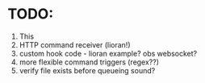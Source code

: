 # TODO:
1. This
1. HTTP command receiver (lioran!)
1. custom hook code - lioran example? obs websocket?
1. more flexible command triggers (regex??)
1. verify file exists before queueing sound?
